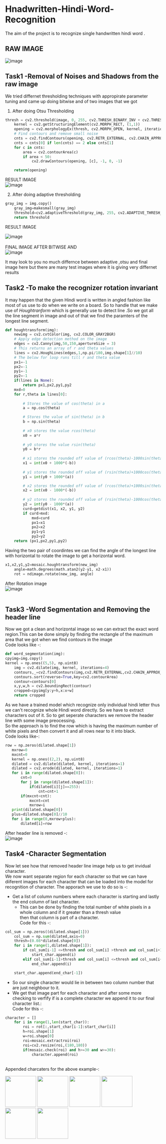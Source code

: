 # Hnadwritten-Hindi-Word-Recognition
The aim of the project is to recognize single handwritten hindi word .

## RAW IMAGE
![image](https://user-images.githubusercontent.com/60650532/126056058-fddbca74-f114-493b-bb04-5f0d37ffd486.png)

## Task1 -Removal of Noises and Shadows from the raw image

We tried differnet thresholding techniques with appropirate parameter tuning  and came up doing bitwise and  of two images that we got  
1. After doing  Otsu Thresholding 
``` python
thresh = cv2.threshold(image, 0, 255, cv2.THRESH_BINARY_INV + cv2.THRESH_OTSU)[1]
	kernel = cv2.getStructuringElement(cv2.MORPH_RECT, (1,1))
	opening = cv2.morphologyEx(thresh, cv2.MORPH_OPEN, kernel, iterations=1)
	# Find contours and remove small noise
	cnts = cv2.findContours(opening, cv2.RETR_EXTERNAL, cv2.CHAIN_APPROX_SIMPLE)
	cnts = cnts[0] if len(cnts) == 2 else cnts[1]
	for c in cnts:
		area = cv2.contourArea(c)
		if area < 50:
			cv2.drawContours(opening, [c], -1, 0, -1)

	return(opening)
```
RESULT IMAGE<br/>
![image](https://user-images.githubusercontent.com/60650532/126056143-04d857be-980b-401d-92e4-3a0e8d71c784.png)



2. After doing adaptive thresholding
``` python
gray_img = img.copy()
    gray_img=makesmall(gray_img)
    threshold=cv2.adaptiveThreshold(gray_img, 255, cv2.ADAPTIVE_THRESH_GAUSSIAN_C, cv2.THRESH_BINARY_INV, 199, 20)
    return threshold
```
RESULT IMAGE<br/>

![image](https://user-images.githubusercontent.com/60650532/126056130-2199795d-60f7-4ca1-986f-a5ac987ed9e9.png)<br/><br/>
 FINAL IMAGE AFTER BITWISE AND <br/>
 ![image](https://user-images.githubusercontent.com/60650532/126056161-47df6cb0-4e41-4b62-b5f4-92439dd533b3.png)

It may look to you no much differnce between  adaptive ,otsu and final image here but there are many test images where it is giving very differnet results

## Task2 -To make the recognizer rotation invariant
It may happen that the given Hindi word is written in angled fashion like most of us use to do when we write on a board.
So to handle that we make use of _Houghtranform_ which is generally use to detect line .So we got all the line segment in image and out of that we find the paramters of the longest line segment.
``` python
def houghtransform(img):
	newimg = cv2.cvtColor(img, cv2.COLOR_GRAY2BGR)
	# Apply edge detection method on the image
	edges = cv2.Canny(img,50,150,apertureSize = 3)
	# This returns an array of r and theta values
	lines = cv2.HoughLines(edges,1,np.pi/180,img.shape[1]//10)
	# The below for loop runs till r and theta value
	px1=-1
	px2=-1
	py1=-1
	py2=-1
	if(lines is None):
		return px1,px2,py1,py2
	mxd=0
	for r,theta in lines[0]:
		
		# Stores the value of cos(theta) in a
		a = np.cos(theta)

		# Stores the value of sin(theta) in b
		b = np.sin(theta)
		
		# x0 stores the value rcos(theta)
		x0 = a*r
		
		# y0 stores the value rsin(theta)
		y0 = b*r
		
		# x1 stores the rounded off value of (rcos(theta)-1000sin(theta))
		x1 = int(x0 + 1000*(-b))
		
		# y1 stores the rounded off value of (rsin(theta)+1000cos(theta))
		y1 = int(y0 + 1000*(a))

		# x2 stores the rounded off value of (rcos(theta)+1000sin(theta))
		x2 = int(x0 - 1000*(-b))
		
		# y2 stores the rounded off value of (rsin(theta)-1000cos(theta))
		y2 = int(y0 - 1000*(a))
		curd=getdist(x1, x2, y1, y2)
		if curd>mxd:
			mxd=curd
			px1=x1
			px2=x2
			py1=y1
			py2=y2
	return (px1,px2,py1,py2)
```
Having the two pair of coordintes we can find the angle   of the longest line with horizontal to  rotate the image to get a horizontal word.
``` python
x1,x2,y1,y2=mosaic.houghtransform(new_img)
	angle=math.degrees(math.atan2(y2-y1, x2-x1))
	rot = ndimage.rotate(new_img, angle)
  ```
After Rotation image<br/>
![image](https://user-images.githubusercontent.com/60650532/126056551-0afcf12e-0a3a-4a3e-8c51-5ea9c0500f2b.png)<br/><br/>

## Task3 -Word Segmentation and Removing the header line
Now we got a clean and horizontal image so  we can extract the exact word region.This can be done simply by finding the rectangle of the maximum area that we got when we find contours in the image<br/>
Code looks like -:<br/>
``` python
def word_segmentation(img):
cpyimg=img.copy()
kernel = np.ones((5,5), np.uint8)
    img = cv2.dilate(img, kernel, iterations=4)
    contours,_=cv2.findContours(img,cv2.RETR_EXTERNAL,cv2.CHAIN_APPROX_NONE)
    contours.sort(reverse=True,key=cv2.contourArea)
    contour=contours[0]
    x,y,w,h = cv2.boundingRect(contour)
    cropped=cpyimg[y:y+h,x:x+w]
    return cropped
```
 As  we have a trained model which recognize only individual hindi letter thus we can't recognize whole Hindi word directly. So we have to extract characters out of it.
So to get seperate characters we  remove the header line with some image preocessing.<br/>
 So the approach is to find the row which is having the maximum number of white pixels and then convert it and all rows near to it into  black.<br/>
 Code looks like-:<br/>
 ``` python
row = np.zeros(dilated.shape[1])
	mxrow=0
	mxcnt=0
	kernel = np.ones((2,2), np.uint8)
	dilated = cv2.dilate(dilated, kernel, iterations=1)
	dilated = cv2.erode(dilated, kernel, iterations=1)
	for i in range(dilated.shape[0]):
		cnt=0
		for j in range(dilated.shape[1]):
			if(dilated[i][j]==255):
				cnt=cnt+1
		if(mxcnt<cnt):
			mxcnt=cnt
			mxrow=i
	print(dilated.shape[0])
	plus=dilated.shape[0]//10
	for i in range(0,mxrow+plus):
		dilated[i]=row
```
After header line is removed -:<br/>
![image](https://user-images.githubusercontent.com/60650532/126057438-285e955d-9120-46fd-a468-133a732e76e7.png)
<br/>
## Task4 -Character Segmentation
Now let see how that removed header line image help us to get invidual character.<br/>
We now want separate region for each character so that we can have diiferent images for each character that can be loaded into the model for recognition of character.
The apporach we use to do so is -:
* Get a list of column numbers where each character is starting and lastly the end column of last character.
	* This can be done by finding the total number of white pixels in a whole column and if it greater than a thresh value<br/>
	then that column is part of a character.<br/>
Code for this -:
``` python
col_sum = np.zeros((dilated.shape[1]))
	col_sum = np.sum(dilated,axis=0)
	thresh=(0.08*dilated.shape[0])
	for i in range(1,dilated.shape[1]):
		if col_sum[i-1] <=thresh and col_sum[i] >thresh and col_sum[i+1] >thresh:
			start_char.append(i)
		elif col_sum[i-1]>thresh and col_sum[i] <=thresh and col_sum[i+1] <=thresh:
			end_char.append(i)

	start_char.append(end_char[-1])
```
* So our single character would lie in between two column number that are just neighbour to it.
* We get that image part for each character and after some more checking to verfify if is a complete character we append it to our final character list.:<br/>
Code for this -:
``` python
character = []
	for i in range(1,len(start_char)):
		roi = rot[:,start_char[i-1]:start_char[i]]
		h=roi.shape[1]
		w=roi.shape[0]
		roi=mosaic.extractroi(roi)
		roi=cv2.resize(roi,(180,180))
		if(mosaic.check(roi) and h>=30 and w>=30):
			character.append(roi)
```
<br/>
Appended charcaters for the above example-:<br/>
<p float="left">
  <img src="https://user-images.githubusercontent.com/60650532/126059049-e3258095-4dd2-46c6-8175-a798a3d6d682.png" width="100" />
  <img src="https://user-images.githubusercontent.com/60650532/126059066-54de159a-483e-403c-8426-d7254a6ba906.png" width="100" /> 
  <img src="https://user-images.githubusercontent.com/60650532/126059079-ace02d67-b448-4847-be25-af0b2d53f87c.png" width="100" />
  <img src="https://user-images.githubusercontent.com/60650532/126059090-837a3238-4919-495e-8b3f-baf40ebb3b1b.png" width="100" /> 
  <img src="https://user-images.githubusercontent.com/60650532/126059097-6667e38d-1449-44e9-89cb-b651c3b944d8.png" width="100" />
  <img src="https://user-images.githubusercontent.com/60650532/126059103-4feb72fd-8079-41c4-adc5-e75398208d24.png" width="100" /> 
 
</p>	

<br/>






